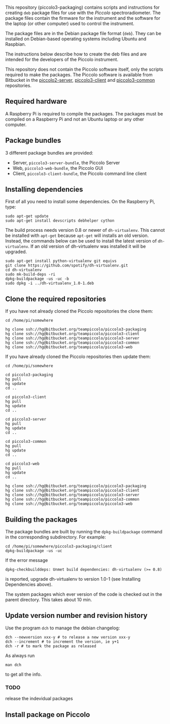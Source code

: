 This repository (piccolo3-packaging) contains scripts and instructions for creating ```deb``` package files for use with the *Piccolo* spectroradiometer. The package files contain the firmware for the instrument and the software for the laptop (or other computer) used to control the instrument.

The package files are in the Debian package file format (```deb```). They can be installed on Debian-based operating systems including Ubuntu and Raspbian.

The instructions below describe how to create the deb files and are intended for the developers of the Piccolo instrument.

This repository does not contain the Piccolo software itself, only the scripts required to make the packages. The Piccolo software is available from Bitbucket in the [piccolo2-server](https://bitbucket.org/teampiccolo/piccolo2-server), [piccolo3-client](https://bitbucket.org/teampiccolo/piccolo3-client) and [piccolo3-common](https://bitbucket.org/teampiccolo/piccolo3-common) repositories.


## Required hardware
A Raspberry Pi is required to compile the packages. The packages must be compiled on a Raspberry Pi and not an Ubuntu laptop or any other computer.

## Package bundles
3 different package bundles are provided:

* Server, ```piccolo3-server-bundle```, the Piccolo Server
* Web, ```piccolo3-web-bundle```, the Piccolo GUI
* Client, ```piccolo3-client-bundle```, the Piccolo command line client

## Installing dependencies
First of all you need to install some dependencies. On the Raspberry Pi, type:
```
sudo apt-get update
sudo apt-get install devscripts debhelper cython
```
The build process needs version 0.8 or newer of ```dh-virtualenv```. This cannot be installed with ```apt-get``` because ```apt-get``` will installs an old version. Instead, the commands below can be used to install the latest version of ```dh-virtualenv```. If an old version of dh-virtualenv was installed it will be upgraded.
```
sudo apt-get install python-virtualenv git equivs
git clone https://github.com/spotify/dh-virtualenv.git
cd dh-virtualenv
sudo mk-build-deps -ri
dpkg-buildpackage -us -uc -b
sudo dpkg -i ../dh-virtualenv_1.0-1.deb
```

## Clone the required repositories
If you have not already cloned the Piccolo repositories the clone them:

```
cd /home/pi/somewhere

hg clone ssh://hg@bitbucket.org/teampiccolo/piccolo3-packaging
hg clone ssh://hg@bitbucket.org/teampiccolo/piccolo3-client
hg clone ssh://hg@bitbucket.org/teampiccolo/piccolo3-server
hg clone ssh://hg@bitbucket.org/teampiccolo/piccolo3-common
hg clone ssh://hg@bitbucket.org/teampiccolo/piccolo3-web
```

If you have already cloned the Piccolo repositories then update them:

```
cd /home/pi/somewhere

cd piccolo3-packaging
hg pull
hg update
cd ..

cd piccolo3-client
hg pull
hg update
cd ..

cd piccolo3-server
hg pull
hg update
cd ..

cd piccolo3-common
hg pull
hg update
cd ..

cd piccolo3-web
hg pull
hg update
cd ..

hg clone ssh://hg@bitbucket.org/teampiccolo/piccolo3-packaging
hg clone ssh://hg@bitbucket.org/teampiccolo/piccolo3-client
hg clone ssh://hg@bitbucket.org/teampiccolo/piccolo3-server
hg clone ssh://hg@bitbucket.org/teampiccolo/piccolo3-common
hg clone ssh://hg@bitbucket.org/teampiccolo/piccolo3-web
```


## Building the packages
The package bundles are built by running the ```dpkg-buildpackage``` command in the corresponding subdirectory. For example:
```
cd /home/pi/somewhere/piccolo3-packaging/client
dpkg-buildpackage -us -uc
```
If the error message
```
dpkg-checkbuilddeps: Unmet build dependencies: dh-virtualenv (>= 0.8)
```
is reported, upgrade dh-virtualenv to version 1.0-1 (see Installing Dependencies above).

The system packages which ever version of the code is checked out in the parent directory. This takes about 10 min.

## Update version number and revision history
Use the program ```dch``` to manage the debian changelog:
```
dch --newversion xxx-y # to release a new version xxx-y
dch --increment # to increment the version, ie y+1
dch -r # to mark the package as released
```
As always run
```
man dch
```
to get all the info.

### TODO
release the indevidual packages

## Install package on Piccolo

